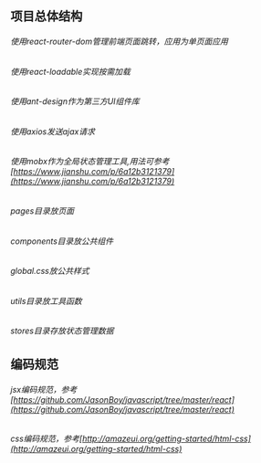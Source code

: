 ## 项目总体结构
###### 使用react-router-dom管理前端页面跳转，应用为单页面应用
###### 使用react-loadable实现按需加载
###### 使用ant-design作为第三方UI组件库
###### 使用axios发送ajax请求
###### 使用mobx作为全局状态管理工具,用法可参考[https://www.jianshu.com/p/6a12b3121379](https://www.jianshu.com/p/6a12b3121379)
###### pages目录放页面
###### components目录放公共组件
###### global.css放公共样式
###### utils目录放工具函数
###### stores目录存放状态管理数据

## 编码规范

###### jsx编码规范，参考[https://github.com/JasonBoy/javascript/tree/master/react](https://github.com/JasonBoy/javascript/tree/master/react)

###### css编码规范，参考[http://amazeui.org/getting-started/html-css](http://amazeui.org/getting-started/html-css)